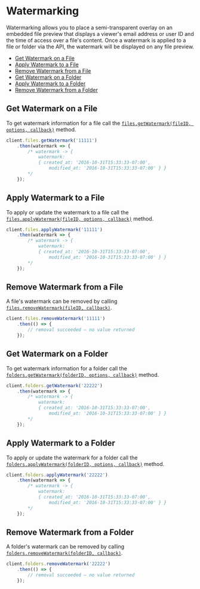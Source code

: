 Watermarking
============

Watermarking allows you to place a semi-transparent overlay on an embedded file preview that displays a viewer's email address or user ID and the time of access over a file's content. Once a watermark is applied to a file or folder via the API, the watermark will be displayed on any file preview.

<!-- START doctoc generated TOC please keep comment here to allow auto update -->
<!-- DON'T EDIT THIS SECTION, INSTEAD RE-RUN doctoc TO UPDATE -->


- [Get Watermark on a File](#get-watermark-on-a-file)
- [Apply Watermark to a File](#apply-watermark-to-a-file)
- [Remove Watermark from a File](#remove-watermark-from-a-file)
- [Get Watermark on a Folder](#get-watermark-on-a-folder)
- [Apply Watermark to a Folder](#apply-watermark-to-a-folder)
- [Remove Watermark from a Folder](#remove-watermark-from-a-folder)

<!-- END doctoc generated TOC please keep comment here to allow auto update -->

Get Watermark on a File
-----------------------

To get watermark information for a file call the
[`files.getWatermark(fileID, options, callback)`](http://opensource.box.com/box-node-sdk/jsdoc/Files.html#getWatermark)
method.

```js
client.files.getWatermark('11111')
	.then(watermark => {
		/* watermark -> {
			watermark: 
			{ created_at: '2016-10-31T15:33:33-07:00',
				modified_at: '2016-10-31T15:33:33-07:00' } }
		*/
	});
```

Apply Watermark to a File
-------------------------

To apply or update the watermark to a file call the
[`files.applyWatermark(fileID, options, callback)`](http://opensource.box.com/box-node-sdk/jsdoc/Files.html#applyWatermark)
method.

```js
client.files.applyWatermark('11111')
	.then(watermark => {
		/* watermark -> {
			watermark: 
			{ created_at: '2016-10-31T15:33:33-07:00',
				modified_at: '2016-10-31T15:33:33-07:00' } }
		*/
	});
```

Remove Watermark from a File
----------------------------

A file's watermark can be removed by calling
[`files.removeWatermark(fileID, callback)`](http://opensource.box.com/box-node-sdk/jsdoc/Files.html#removeWatermark).

```js
client.files.removeWatermark('11111')
	.then(() => {
		// removal succeeded — no value returned
	});
```

Get Watermark on a Folder
-------------------------
To get watermark information for a folder call the
[`folders.getWatermark(folderID, options, callback)`](http://opensource.box.com/box-node-sdk/jsdoc/Folders.html#getWatermark)
method.

```js
client.folders.getWatermark('22222')
	.then(watermark => {
		/* watermark -> {
			watermark: 
			{ created_at: '2016-10-31T15:33:33-07:00',
				modified_at: '2016-10-31T15:33:33-07:00' } }
		*/
	});
```

Apply Watermark to a Folder
---------------------------

To apply or update the watermark for a folder call the
[`folders.applyWatermark(folderID, options, callback)`](http://opensource.box.com/box-node-sdk/jsdoc/Folders.html#applyWatermark)
method.

```js
client.folders.applyWatermark('22222')
	.then(watermark => {
		/* watermark -> {
			watermark: 
			{ created_at: '2016-10-31T15:33:33-07:00',
				modified_at: '2016-10-31T15:33:33-07:00' } }
		*/
	});
```

Remove Watermark from a Folder
------------------------------

A folder's watermark can be removed by calling
[`folders.removeWatermark(folderID, callback)`](http://opensource.box.com/box-node-sdk/jsdoc/Folders.html#removeWatermark).

```js
client.folders.removeWatermark('22222')
	.then(() => {
		// removal succeeded — no value returned
	});
```
